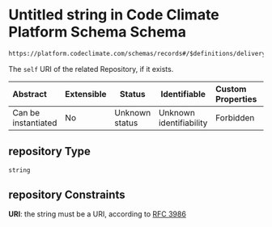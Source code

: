 # Untitled string in Code Climate Platform Schema Schema

```txt
https://platform.codeclimate.com/schemas/records#/$definitions/deliveryBuild/properties/attributes/properties/repository
```

The `self` URI of the related Repository, if it exists.


| Abstract            | Extensible | Status         | Identifiable            | Custom Properties | Additional Properties | Access Restrictions | Defined In                                            |
| :------------------ | ---------- | -------------- | ----------------------- | :---------------- | --------------------- | ------------------- | ----------------------------------------------------- |
| Can be instantiated | No         | Unknown status | Unknown identifiability | Forbidden         | Allowed               | none                | [records.json\*](records.json "open original schema") |

## repository Type

`string`

## repository Constraints

**URI**: the string must be a URI, according to [RFC 3986](https://tools.ietf.org/html/rfc4291 "check the specification")

